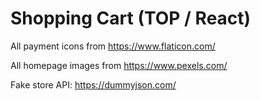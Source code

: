 # Shopping Cart (TOP / React)

All payment icons from https://www.flaticon.com/

All homepage images from https://www.pexels.com/

Fake store API: https://dummyjson.com/
